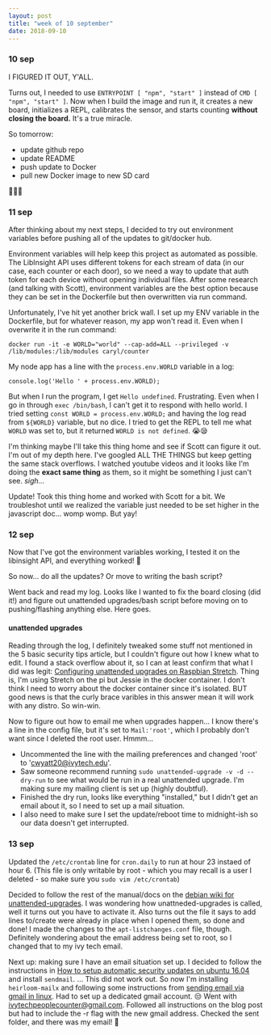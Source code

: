```yaml
---
layout: post
title: "week of 10 september"
date: 2018-09-10
---
```


### 10 sep

I FIGURED IT OUT, Y'ALL.

Turns out, I needed to use `ENTRYPOINT [ "npm", "start" ]` instead of `CMD [ "npm", "start" ]`. Now when I build the image and run it, it creates a new board, initializes a REPL, calibrates the sensor, and starts counting **without closing the board.**  It's a true miracle. 

So tomorrow:
- update github repo
- update README
- push update to Docker
- pull new Docker image to new SD card

:tada::tada::tada:

### 11 sep

After thinking about my next steps, I decided to try out environment variables before pushing all of the updates to git/docker hub. 

Environment variables will help keep this project as automated as possible. The LibInsight API uses different tokens for each stream of data (in our case, each counter or each door), so we need a way to update that auth token for each device without opening individual files. After some research (and talking with Scott), environment variables are the best option because they can be set in the Dockerfile but then overwritten via run command. 

Unfortunately, I've hit yet another brick wall. I set up my ENV variable in the Dockerfile, but for whatever reason, my app won't read it. Even when I overwrite it in the run command:
```
docker run -it -e WORLD="world" --cap-add=ALL --privileged -v /lib/modules:/lib/modules caryl/counter
```

My node app has a line with the `process.env.WORLD` variable in a log:
```
console.log('Hello ' + process.env.WORLD);
```

But when I run the program, I get `Hello undefined`. Frustrating. Even when I go in through `exec /bin/bash`, I can't get it to respond with hello world. I tried setting `const WORLD = process.env.WORLD;` and having the log read from `${WORLD}` variable, but no dice. I tried to get the REPL to tell me what `WORLD` was set to, but it returned `WORLD is not defined`. :sob::sleepy:

I'm thinking maybe I'll take this thing home and see if Scott can figure it out. I'm out of my depth here. I've googled ALL THE THINGS but keep getting the same stack overflows. I watched youtube videos and it looks like I'm doing the **exact same thing** as them, so it might be something I just can't see. *sigh...*

Update! Took this thing home and worked with Scott for a bit. We troubleshot until we realized the variable just needed to be set higher in the javascript doc... womp womp. But yay!

### 12 sep

Now that I've got the environment variables working, I tested it on the libinsight API, and everything worked! :tada:

So now... do all the updates? Or move to writing the bash script?

Went back and read my log. Looks like I wanted to fix the board closing (did it!) and figure out unattended upgrades/bash script before moving on to pushing/flashing anything else. Here goes.

#### unattended upgrades

Reading through the log, I definitely tweaked some stuff not mentioned in the 5 basic security tips article, but I couldn't figure out how I knew what to edit. I found a stack overflow about it, so I can at least confirm that what I did was legit: [Configuring unattended upgrades on Raspbian Stretch](https://raspberrypi.stackexchange.com/questions/72022/configuring-unattended-upgrades-on-raspbian-stretch). Thing is, I'm using Stretch on the pi but Jessie in the docker container. I don't think I need to worry about the docker container since it's isolated. BUT good news is that the curly brace varibles in this answer mean it will work with any distro. So win-win.

Now to figure out how to email me when upgrades happen... I know there's a line in the config file, but it's set to `Mail:'root'`, which I probably don't want since I deleted the root user. Hmmm...

- Uncommented the line with the mailing preferences and changed 'root' to 'cwyatt20@ivytech.edu'.
- Saw someone recommend running `sudo unattended-upgrade -v -d --dry-run` to see what would be run in a real unattended upgrade. I'm making sure my mailing client is set up (highly doubtful).
- Finished the dry run, looks like everything "installed," but I didn't get an email about it, so I need to set up a mail situation.
- I also need to make sure I set the update/reboot time to midnight-ish so our data doesn't get interrupted.

### 13 sep

Updated the `/etc/crontab` line for `cron.daily` to run at hour 23 instaed of hour 6. (This file is only writable by root - which you may recall is a user I deleted - so make sure you `sudo vim /etc/crontab`)

Decided to follow the rest of the manual/docs on the [debian wiki for unattended-upgrades](https://wiki.debian.org/UnattendedUpgrades). I was wondering how unattneded-upgrades is called, well it turns out you have to activate it. Also turns out the file it says to add lines to/create were already in place when I opened them, so done and done! I made the changes to the `apt-listchanges.conf` file, though. Definitely wondering about the email address being set to root, so I changed that to my ivy tech email.

Next up: making sure I have an email situation set up. I decided to follow the instructions in [How to setup automatic security updates on ubuntu 16.04](https://www.howtoforge.com/tutorial/how-to-setup-automatic-security-updates-on-ubuntu-1604/) and install `sendmail`. ... This did not work out. So now I'm installing `heirloom-mailx` and following some instructions from [sending email via gmail in linux](https://www.howtoforge.com/tutorial/how-to-setup-automatic-security-updates-on-ubuntu-1604/). Had to set up a dedicated gmail account. :unamused: Went with ivytechpeoplecounter@gmail.com. Followed all instructions on the blog post but had to include the -r flag with the new gmail address. Checked the sent folder, and there was my email! :tada:
